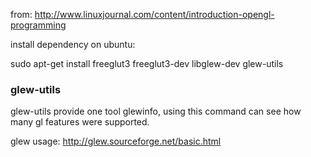 
from: http://www.linuxjournal.com/content/introduction-opengl-programming 

install dependency on ubuntu: 

sudo apt-get install freeglut3 freeglut3-dev libglew-dev glew-utils


### glew-utils

glew-utils provide one tool glewinfo, using this command can see how many gl features were supported.


glew usage: http://glew.sourceforge.net/basic.html
